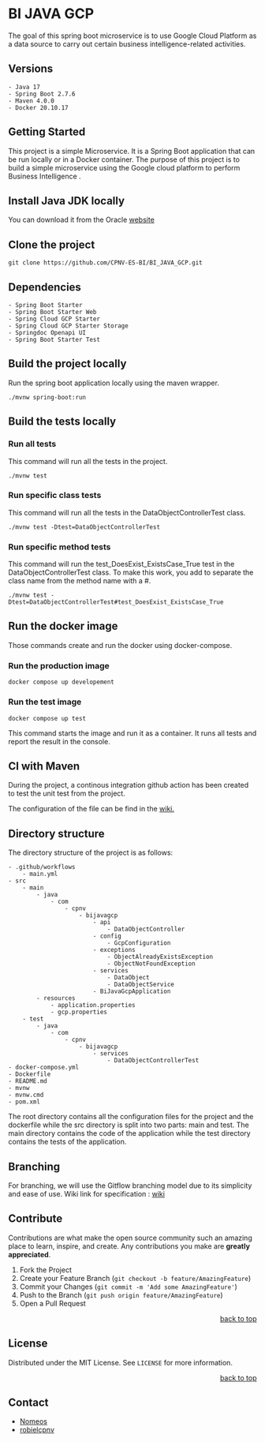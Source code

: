 # BI JAVA GCP

The goal of this spring boot microservice is to use Google Cloud Platform as a data source 
to carry out certain business intelligence-related activities.


## Versions

    - Java 17
    - Spring Boot 2.7.6
    - Maven 4.0.0
    - Docker 20.10.17

## Getting Started

This project is a simple Microservice. It is a Spring Boot application that can be run locally or in a Docker container.
The purpose of this project is to build a simple microservice using the Google cloud platform to perform Business Intelligence .

## Install Java JDK locally

You can download it from the Oracle [website](https://www.oracle.com/java/technologies/downloads/#jdk17-windows)

## Clone the project

```
git clone https://github.com/CPNV-ES-BI/BI_JAVA_GCP.git
```

## Dependencies

    - Spring Boot Starter
    - Spring Boot Starter Web
    - Spring Cloud GCP Starter
    - Spring Cloud GCP Starter Storage
    - Springdoc Openapi UI
    - Spring Boot Starter Test

## Build the project locally

Run the spring boot application locally using the maven wrapper.

```
./mvnw spring-boot:run
```

## Build the tests locally

### Run all tests
This command will run all the tests in the project.

```
./mvnw test
```

### Run specific class tests
This command will run all the tests in the DataObjectControllerTest class.

```
./mvnw test -Dtest=DataObjectControllerTest
```

### Run specific method tests
This command will run the test_DoesExist_ExistsCase_True test in the DataObjectControllerTest class.
To make this work, you add to separate the class name from the method name with a #.

```
./mvnw test -Dtest=DataObjectControllerTest#test_DoesExist_ExistsCase_True
```

## Run the docker image

Those commands create and run the docker using docker-compose.

### Run the production image

```
docker compose up developement
```
### Run the test image

```
docker compose up test
```

This command starts the image and run it as a container.
It runs all tests and report the result in the console.

## CI with Maven

During the project, a continous integration github action has been created to test the unit test from the project.

The configuration of the file can be find in the [wiki.](https://github.com/CPNV-ES-BI/BI_JAVA_GCP/wiki/CI-CD---With-docker)

## Directory structure

The directory structure of the project is as follows:

    - .github/workflows
        - main.yml
    - src
        - main
            - java
                - com
                    - cpnv
                        - bijavagcp
                            - api
                                - DataObjectController
                            - config
                                - GcpConfiguration
                            - exceptions
                                - ObjectAlreadyExistsException
                                - ObjectNotFoundException
                            - services
                                - DataObject
                                - DataObjectService
                            - BiJavaGcpApplication                            
            - resources
                - application.properties
                - gcp.properties
        - test
            - java
                - com
                    - cpnv
                        - bijavagcp
                            - services
                                - DataObjectControllerTest
    - docker-compose.yml
    - Dockerfile
    - README.md
    - mvnw
    - mvnw.cmd
    - pom.xml

The root directory contains all the configuration files for the project and the dockerfile while the src directory is split into two parts: main and test. 
The main directory contains the code of the application while the test directory contains the tests of the application.

## Branching

For branching, we will use the Gitflow branching model due to its simplicity and ease of use.
Wiki link for specification : [wiki](https://github.com/CPNV-ES-BI/BI_JAVA_GCP/wiki#branching)

## Contribute

Contributions are what make the open source community such an amazing place to learn, inspire, and create. Any contributions you make are **greatly appreciated**.

1. Fork the Project
2. Create your Feature Branch (`git checkout -b feature/AmazingFeature`)
3. Commit your Changes (`git commit -m 'Add some AmazingFeature'`)
4. Push to the Branch (`git push origin feature/AmazingFeature`)
5. Open a Pull Request

<p align="right"><a href="#readme-top">back to top</a></p>

## License

Distributed under the MIT License. See `LICENSE` for more information.

<p align="right"><a href="#readme-top">back to top</a></p>

## Contact

- [Nomeos](https://github.com/Nomeos)
- [robielcpnv](https://github.com/robielcpnv)




